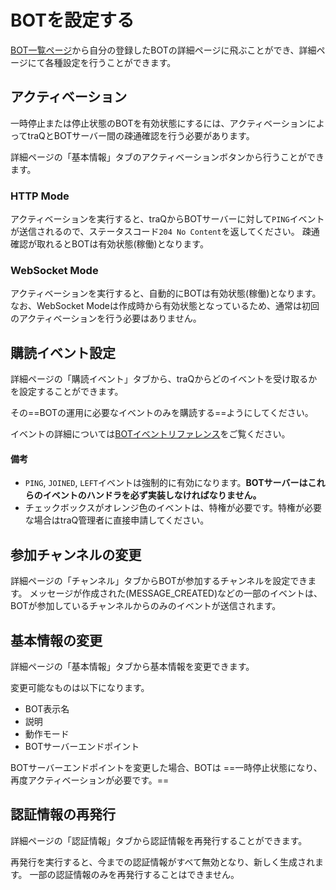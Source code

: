 # BOTを設定する

[BOT一覧ページ](/bots)から自分の登録したBOTの詳細ページに飛ぶことができ、詳細ページにて各種設定を行うことができます。

## アクティベーション

一時停止または停止状態のBOTを有効状態にするには、アクティベーションによってtraQとBOTサーバー間の疎通確認を行う必要があります。

詳細ページの「基本情報」タブのアクティベーションボタンから行うことができます。

### HTTP Mode

アクティベーションを実行すると、traQからBOTサーバーに対して`PING`イベントが送信されるので、ステータスコード`204 No Content`を返してください。
疎通確認が取れるとBOTは有効状態(稼働)となります。

### WebSocket Mode

アクティベーションを実行すると、自動的にBOTは有効状態(稼働)となります。
なお、WebSocket Modeは作成時から有効状態となっているため、通常は初回のアクティベーションを行う必要はありません。

## 購読イベント設定

詳細ページの「購読イベント」タブから、traQからどのイベントを受け取るかを設定することができます。

その==BOTの運用に必要なイベントのみを購読する==ようにしてください。

イベントの詳細については[BOTイベントリファレンス](/docs/bot/events)をご覧ください。

#### 備考

+ `PING`, `JOINED`, `LEFT`イベントは強制的に有効になります。**BOTサーバーはこれらのイベントのハンドラを必ず実装しなければなりません。**
+ チェックボックスがオレンジ色のイベントは、特権が必要です。特権が必要な場合はtraQ管理者に直接申請してください。

## 参加チャンネルの変更

詳細ページの「チャンネル」タブからBOTが参加するチャンネルを設定できます。
メッセージが作成された(MESSAGE_CREATED)などの一部のイベントは、BOTが参加しているチャンネルからのみのイベントが送信されます。

## 基本情報の変更

詳細ページの「基本情報」タブから基本情報を変更できます。

変更可能なものは以下になります。
+ BOT表示名
+ 説明
+ 動作モード
+ BOTサーバーエンドポイント

BOTサーバーエンドポイントを変更した場合、BOTは ==一時停止状態になり、再度アクティベーションが必要です。==

## 認証情報の再発行

詳細ページの「認証情報」タブから認証情報を再発行することができます。

再発行を実行すると、今までの認証情報がすべて無効となり、新しく生成されます。
一部の認証情報のみを再発行することはできません。
